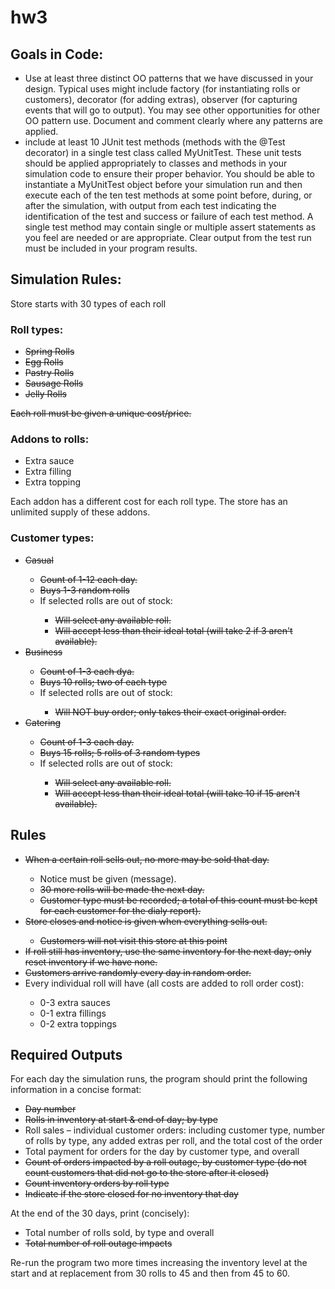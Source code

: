 # hw3


## Goals in Code:
<ul>
  <li>Use at least three distinct OO patterns that we have discussed in your design. Typical uses might include factory (for instantiating rolls or customers), decorator (for adding extras), observer (for capturing events that will go to output). You may see other opportunities for other OO pattern use. Document and comment clearly where any patterns are applied.</li>
  <li>include at least 10 JUnit test methods (methods with the @Test decorator) in a single test class called MyUnitTest. These unit tests should be applied appropriately to classes and methods in your simulation code to ensure their proper behavior. You should be able to instantiate a MyUnitTest object before your simulation run and then execute each of the ten test methods at some point before, during, or after the simulation, with output from each test indicating the identification of the test and success or failure of each test method. A single test method may contain single or multiple assert statements as you feel are needed or are appropriate. Clear output from the test run must be included in your program results.</li>
</ul>
  




## Simulation Rules:

Store starts with 30 types of each roll

### Roll types:
<ul>
  <li><strike>Spring Rolls</strike></li>
  <li><strike>Egg Rolls</strike></li>
  <li><strike>Pastry Rolls</strike></li>
  <li><strike>Sausage Rolls</strike></li>
  <li><strike>Jelly Rolls</strike></li>
</ul>
<strike>Each roll must be given a unique cost/price.</strike>

### Addons to rolls:
<ul>
  <li>Extra sauce</li>
  <li>Extra filling</li>
  <li>Extra topping</li>
</ul>
Each addon has a different cost for each roll type.
The store has an unlimited supply of these addons.

### Customer types:
<ul>
  <li><strike>Casual</strike></li>
  <ul>
    <li><strike>Count of 1-12 each day.</strike></li>
    <li><strike>Buys 1-3 random rolls</strike></li>
    <li>If selected rolls are out of stock:</li>
      <ul>
        <li><strike>Will select any available roll.</strike></li>
        <li><strike>Will accept less than their ideal total (will take 2 if 3 aren't available).</strike></li>
      </ul>
  </ul>
  <li><strike>Business</strike></li>
  <ul>
    <li><strike>Count of 1-3 each dya.</strike></li>
    <li><strike>Buys 10 rolls; two of each type</strike></li>
    <li>If selected rolls are out of stock:</li>
      <ul>
        <li><strike>Will NOT buy order; only takes their exact original order.</strike></li>
      </ul>
  </ul>
      <li><strike>Catering</strike></li>
  <ul>
    <li><strike>Count of 1-3 each day.</strike></li>
    <li><strike>Buys 15 rolls; 5 rolls of 3 random types</strike></li>
    <li>If selected rolls are out of stock:</li>
      <ul>
        <li><strike>Will select any available roll.</strike></li>
        <li><strike>Will accept less than their ideal total (will take 10 if 15 aren't available).</strike></li>
      </ul>
  </ul>
</ul>

## Rules
<ul>
  <li><strike>When a certain roll sells out, no more may be sold that day.</strike></li>
  <ul>
    <li>Notice must be given (message).</li>
    <li><strike>30 more rolls will be made the next day.</li>
    <li>Customer type must be recorded; a total of this count must be kept for each customer for the dialy report).</strike></li>
  </ul>
    <li><strike>Store closes and notice is given when everything sells out.</strike></li>
  <ul>
    <li><strike>Customers will not visit this store at this point</strike></li>
  </ul>
  <li><strike>If roll still has inventory, use the same inventory for the next day; only reset inventory if we have none.</strike></li>
    <li><strike>Customers arrive randomly every day in random order.</strike></li>
  <li>Every individual roll will have (all costs are added to roll order cost):</li>
    <ul>
      <li>0-3 extra sauces</li>
      <li>0-1 extra fillings</li>
      <li>0-2 extra toppings</li>
    </ul>
</ul>
  
## Required Outputs
For each day the simulation runs, the program should print the following information in a concise format:
<ul>
  <li><strike>Day number</strike></li>
  <li><strike>Rolls in inventory at start & end of day; by type</strike></li>
  <li>Roll sales – individual customer orders: including customer type, number of rolls by type, any added extras per roll, and the total cost of the order</li>
  <li>Total payment for orders for the day by customer type, and overall</li>
  <li><strike>Count of orders impacted by a roll outage, by customer type (do not count customers that did not go to the store after it closed)</strike></li>
  <li><strike>Count inventory orders by roll type</strike></li>
    <li><strike>Indicate if the store closed for no inventory that day</strike></li>
</ul>

At the end of the 30 days, print (concisely):
<ul>
  <li>Total number of rolls sold, by type and overall</li>
  <liTotal money in sales</li>
  <li><strike>Total number of roll outage impacts</strike></li>
</ul>

Re-run the program two more times increasing the inventory level at the start and at replacement from 30 rolls to 45 and then from 45 to 60.
